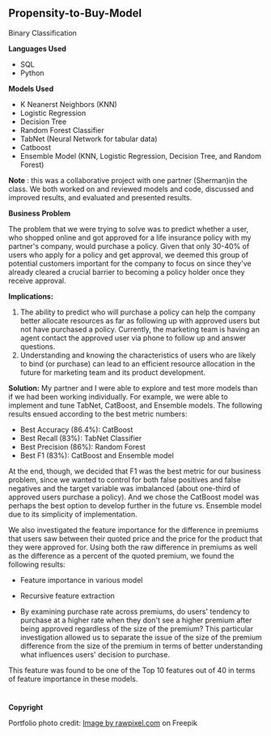 ## **Propensity-to-Buy-Model**

Binary Classification

**Languages Used**

- SQL
- Python

**Models Used**

- K Neanerst Neighbors (KNN)
- Logistic Regression
- Decision Tree
- Random Forest Classifier
- TabNet (Neural Network for tabular data)
- Catboost
- Ensemble Model (KNN, Logistic Regression, Decision Tree, and Random Forest)

**Note** : this was a collaborative project with one partner (Sherman)in the class. We both worked on and reviewed models and code, discussed and improved results, and evaluated and presented results.

**Business Problem**

The problem that we were trying to solve was to predict whether a user, who shopped online and got approved for a life insurance policy with my partner's company, would purchase a policy. Given that only 30-40% of users who apply for a policy and get approval, we deemed this group of potential customers important for the company to focus on since they've already cleared a crucial barrier to becoming a policy holder once they receive approval.

**Implications:**

1. The ability to predict who will purchase a policy can help the company better allocate resources as far as following up with approved users but not have purchased a policy. Currently, the marketing team is having an agent contact the approved user via phone to follow up and answer questions.
2. Understanding and knowing the characteristics of users who are likely to bind (or purchase) can lead to an efficient resource allocation in the future for marketing team and its product development.

**Solution:** My partner and I were able to explore and test more models than if we had been working individually. For example, we were able to implement and tune TabNet, CatBoost, and Ensemble models. The following results ensued according to the best metric numbers:

- Best Accuracy (86.4%): CatBoost
- Best Recall (83%): TabNet Classifier
- Best Precision (86%): Random Forest
- Best F1 (83%): CatBoost and Ensemble model

At the end, though, we decided that F1 was the best metric for our business problem, since we wanted to control for both false positives and false negatives and the target variable was imbalanced (about one-third of approved users purchase a policy). And we chose the CatBoost model was perhaps the best option to develop further in the future vs. Ensemble model due to its simplicity of implementation.

We also investigated the feature importance for the difference in premiums that users saw between their quoted price and the price for the product that they were approved for. Using both the raw difference in premiums as well as the difference as a percent of the quoted premium, we found the following results:

- Feature importance in various model

- Recursive feature extraction

- By examining purchase rate across premiums, do users' tendency to purchase at a higher rate when they don't see a higher premium after being approved regardless of the size of the premium? This particular investigation allowed us to separate the issue of the size of the premium difference from the size of the premium in terms of better understanding what influences users' decision to purchase.

This feature was found to be one of the Top 10 features out of 40 in terms of feature importance in these models.

#
**Copyright**

Portfolio photo credit: <a href="https://www.freepik.com/free-vector/illustration-family-life-insurance_3133071.htm">Image by rawpixel.com</a> on Freepik
